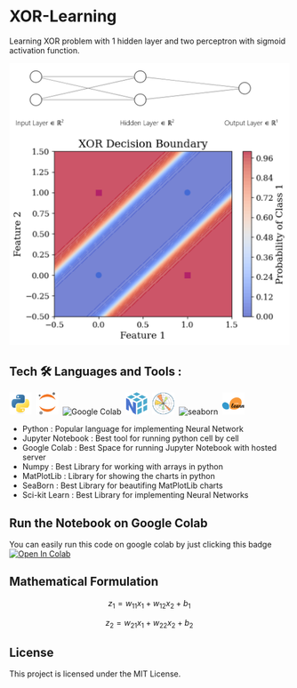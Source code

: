 # XOR-Learning
Learning XOR problem with 1 hidden layer and two perceptron with sigmoid activation function.

<div display=flex align=center>
  <img src="/Images/XOR_Learning.png" width="600px"/>
</div>

## Tech :hammer_and_wrench: Languages and Tools :

<div>
  <img src="https://github.com/devicons/devicon/blob/master/icons/python/python-original.svg" title="Python" alt="Python" width="40" height="40"/>&nbsp;
  <img src="https://github.com/devicons/devicon/blob/master/icons/jupyter/jupyter-original.svg" title="Jupyter Notebook" alt="Jupyter Notebook" width="40" height="40"/>&nbsp;
  <img src="https://assets.st-note.com/img/1670632589167-x9aAV8lmnH.png" title="Google Colab" alt="Google Colab" width="40" height="40"/>&nbsp;
  <img src="https://github.com/devicons/devicon/blob/master/icons/numpy/numpy-original.svg" title="Numpy" alt="Numpy" width="40" height="40"/>&nbsp;
  <img src="https://github.com/devicons/devicon/blob/master/icons/matplotlib/matplotlib-original.svg"  title="MatPlotLib" alt="MatPlotLib" width="40" height="40"/>&nbsp;
  <img src="https://cdn.worldvectorlogo.com/logos/seaborn-1.svg"  title="seaborn" alt="seaborn" width="40" height="40"/>&nbsp;
  <img src="https://github.com/devicons/devicon/blob/master/icons/scikitlearn/scikitlearn-original.svg"  title="Sci-kit Learn" alt="Sci-kit Learn" width="40" height="40"/>&nbsp;
</div>

- Python : Popular language for implementing Neural Network
- Jupyter Notebook : Best tool for running python cell by cell
- Google Colab : Best Space for running Jupyter Notebook with hosted server
- Numpy : Best Library for working with arrays in python
- MatPlotLib : Library for showing the charts in python
- SeaBorn : Best Library for beautifing MatPlotLib charts
- Sci-kit Learn : Best Library for implementing Neural Networks

## Run the Notebook on Google Colab

You can easily run this code on google colab by just clicking this badge [![Open In Colab](https://colab.research.google.com/assets/colab-badge.svg)](https://colab.research.google.com/github/AsadiAhmad/XOR-Learning/blob/main/XOR_Learning.ipynb)

## Mathematical Formulation

```math
z_1 = w_{11}x_1 + w_{12}x_2 + b_1
```

```math
z_2 = w_{21}x_1 + w_{22}x_2 + b_2
```

## License

This project is licensed under the MIT License.
